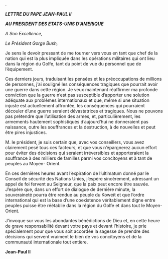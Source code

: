 .

***LETTRE DU PAPE JEAN-PAUL II***

***AU PRESIDENT DES ETATS-UNIS D'AMERIQUE***

*A Son Excellence,*

*Le Président Gorge Bush,*

Je sens le devoir pressant de me tourner vers vous en tant que chef de la nation qui est la plus impliquée dans les opérations militaires qui ont lieu dans la région du Golfe, tant du point de vue du personnel que de l’équipement.

Ces derniers jours, traduisant les pensées et les préoccupations de millions de personnes, j’ai souligné les conséquences tragiques que pourrait avoir une guerre dans cette région. Je veux maintenant réaffirmer ma profonde conviction que la guerre n’est pas susceptible d’apporter une solution adéquate aux problèmes internationaux et que, même si une situation injuste est actuellement affrontée, les conséquences qui pourraient découler d’une guerre seraient dévastatrices et tragiques. Nous ne pouvons pas prétendre que l’utilisation des armes, et, particulièrement, les armements hautement sophistiqués d’aujourd’hui ne donneraient pas naissance, outre les souffrances et la destruction, à de nouvelles et peut être pires injustices.

M. le président, je suis certain que, avec vos conseillers, vous avez clairement pesé tous ces facteurs, et que vous n’épargnerez aucun effort pour éviter des décisions qui seraient irréversibles et apporteraient la souffrance à des milliers de familles parmi vos concitoyens et à tant de peuples au Moyen- Orient.

En ces dernières heures avant l’expiration de l’ultimatum donné par le Conseil de sécurité des Nations Unies, j’espère sincèrement, adressant un appel de foi fervent au Seigneur, que la paix peut encore être sauvée. J’espère que, dans un effort de dialogue de dernière minute, la souveraineté pourra être rendue au peuple du Koweït et que l’ordre international qui est la base d’une coexistence véritablement digne entre peuples puisse être réétablie dans la région du Golfe et dans tout le Moyen-Orient.

J’invoque sur vous les abondantes bénédictions de Dieu et, en cette heure de grave responsabilité devant votre pays et devant l’histoire, je prie spécialement pour que vous soit accordée la sagesse de prendre des décisions qui servent vraiment le bien de vos concitoyens et de la communauté internationale tout entière.

**Jean-Paul II**